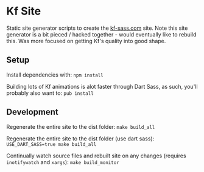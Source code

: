# Kf Site
Static site generator scripts to create the [kf-sass.com](http://kf-sass.com) site. Note this site generator is a bit pieced / hacked together - would eventually like to rebuild this. Was more focused on getting Kf's quality into good shape.

## Setup
Install dependencies with:
`npm install`

Building lots of Kf animations is alot faster through Dart Sass, as such, you'll probably also want to:
`pub install`

## Development
Regenerate the entire site to the dist folder:
`make build_all`

Regenerate the entire site to the dist folder (use dart sass):
`USE_DART_SASS=true make build_all`

Continually watch source files and rebuilt site on any changes (requires `inotifywatch` and `xargs`):
`make build_monitor`